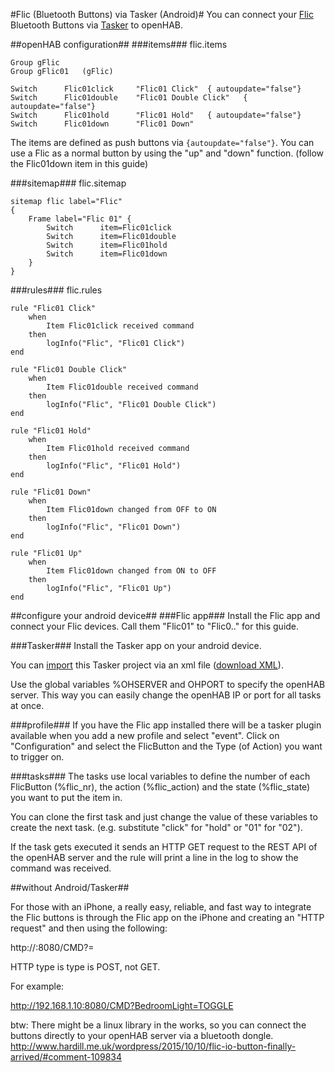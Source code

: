 #Flic (Bluetooth Buttons) via Tasker (Android)#
You can connect your [Flic](http://flic.io) Bluetooth Buttons via [Tasker](https://play.google.com/store/apps/details?id=net.dinglisch.android.taskerm) to openHAB.

##openHAB configuration##
###items###
flic.items
```
Group gFlic
Group gFlic01	(gFlic)

Switch		Flic01click		"Flic01 Click"	{ autoupdate="false"}
Switch		Flic01double	"Flic01 Double Click"	{ autoupdate="false"}
Switch		Flic01hold		"Flic01 Hold"	{ autoupdate="false"}
Switch		Flic01down		"Flic01 Down"
```

The items are defined as push buttons via `{autoupdate="false"}`.
You can use a Flic as a normal button by using the "up" and "down" function. (follow the Flic01down item in this guide)

###sitemap###
flic.sitemap
```
sitemap flic label="Flic"
{	
	Frame label="Flic 01" {
		Switch		item=Flic01click
		Switch		item=Flic01double
		Switch		item=Flic01hold
		Switch		item=Flic01down
	}
}
```

###rules###
flic.rules
```
rule "Flic01 Click"
	when 
		Item Flic01click received command
	then
		logInfo("Flic", "Flic01 Click")
end

rule "Flic01 Double Click"
	when 
		Item Flic01double received command
	then
		logInfo("Flic", "Flic01 Double Click")
end

rule "Flic01 Hold"
	when 
		Item Flic01hold received command
	then
		logInfo("Flic", "Flic01 Hold")
end

rule "Flic01 Down"
	when 
		Item Flic01down changed from OFF to ON
	then
		logInfo("Flic", "Flic01 Down")
end

rule "Flic01 Up"
	when 
		Item Flic01down changed from ON to OFF
	then
		logInfo("Flic", "Flic01 Up")
end
```

##configure your android device##
###Flic app###
Install the Flic app and connect your Flic devices.
Call them "Flic01" to "Flic0.." for this guide.

###Tasker###
Install the Tasker app on your android device.

You can [import](https://www.youtube.com/watch?v=5CCUapaRF3U) this Tasker project via an xml file ([download XML](https://drive.google.com/file/d/0B88Qoo5yy7A7T2lFa1Z3TUhtZk0/view?usp=sharing)).

Use the global variables %OHSERVER and OHPORT to specify the openHAB server.
This way you can easily change the openHAB IP or port for all tasks at once.

###profile###
If you have the Flic app installed there will be a tasker plugin available when you add a new profile and select "event".
Click on "Configuration" and select the FlicButton and the Type (of Action) you want to trigger on.

###tasks###
The tasks use local variables to define the number of each FlicButton (%flic_nr), the action (%flic_action) and the state (%flic_state) you want to put the item in.

You can clone the first task and just change the value of these variables to create the next task. (e.g. substitute "click" for "hold" or "01" for "02").

If the task gets executed it sends an HTTP GET request to the REST API of the openHAB server and the rule will print a line in the log to show the command was received.


##without Android/Tasker##

For those with an iPhone, a really easy, reliable, and fast way to integrate the Flic buttons is through the Flic app on the iPhone and creating an "HTTP request" and then using the following:

http://<openhab-host>:8080/CMD?<ITEM>=<COMMAND>

HTTP type is type is POST, not GET.

For example:

http://192.168.1.10:8080/CMD?BedroomLight=TOGGLE


btw: There might be a linux library in the works, so you can connect the buttons directly to your openHAB server via a bluetooth dongle.
http://www.hardill.me.uk/wordpress/2015/10/10/flic-io-button-finally-arrived/#comment-109834